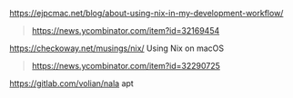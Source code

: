 https://ejpcmac.net/blog/about-using-nix-in-my-development-workflow/
> https://news.ycombinator.com/item?id=32169454

https://checkoway.net/musings/nix/ Using Nix on macOS
> https://news.ycombinator.com/item?id=32290725

https://gitlab.com/volian/nala apt
> 